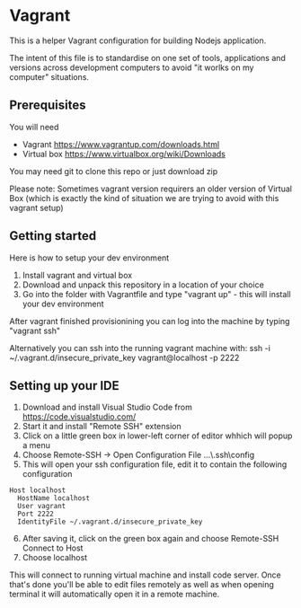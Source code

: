 # Vagrant

This is a helper Vagrant configuration for building Nodejs application.

The intent of this file is to standardise on one set of tools, applications 
and versions across development computers to avoid "it worlks on my computer" situations.

## Prerequisites
You will need
* Vagrant https://www.vagrantup.com/downloads.html
* Virtual box https://www.virtualbox.org/wiki/Downloads

You may need git to clone this repo or just download zip

Please note: Sometimes vagrant version requirers an older version of Virtual Box 
(which is exactly the kind of situation we are trying to avoid with this vagrant setup)

## Getting started
Here is how to setup your dev environment

1. Install vagrant and virtual box
2. Download and unpack this repository in a location of your choice
3. Go into the folder with Vagrantfile and type "vagrant up" - this will install your dev environment

After vagrant finished provisionining you can log into the machine by typing "vagrant ssh"

Alternatively you can ssh into the running vagrant machine with: ssh -i ~/.vagrant.d/insecure_private_key vagrant@localhost -p 2222

## Setting up your IDE

1. Download and install Visual Studio Code from https://code.visualstudio.com/
2. Start it and install "Remote SSH" extension
3. Click on a little green box in lower-left corner of editor whhich will popup a menu
4. Choose Remote-SSH -> Open Configuration File ...\\.ssh\config
5. This will open your ssh configuration file, edit it to contain the following configuration

~~~~
Host localhost
  HostName localhost
  User vagrant
  Port 2222
  IdentityFile ~/.vagrant.d/insecure_private_key
~~~~

6. After saving it, click on the green box again and choose Remote-SSH Connect to Host
7. Choose localhost

This will connect to running virtual machine and install code server. Once that's done 
you'll be able to edit files remotely as well as when opening terminal it will
automatically open it in a remote machine.

